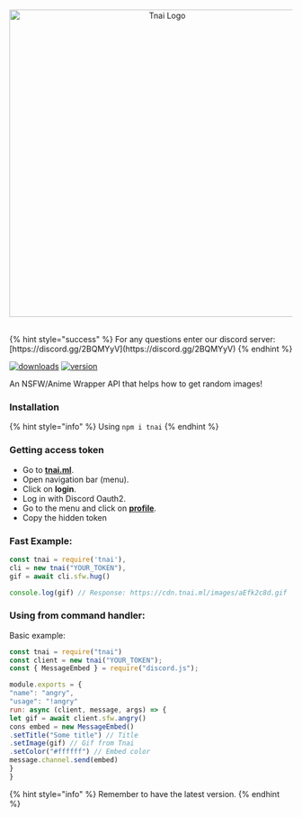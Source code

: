 <div align="center">
  <br />
  <p>
    <a href="https://discord.gg/2BQMYyV"><img src="https://cdn.discordapp.com/attachments/702047402328195152/732285388063899668/b75c04ba-ba8f-4057-93c0-9322f33526cf2F20200425_115122.png" width="546" alt="Tnai Logo" /></a>  </p>
  <br />
</div>
{% hint style="success" %}
For any questions enter our discord server: [https://discord.gg/2BQMYyV](https://discord.gg/2BQMYyV)
{% endhint %}

[![downloads](https://img.shields.io/npm/v/tnai.svg?style=for-the-badge)](https://www.npmjs.com/package/tnai)
[![version](https://img.shields.io/npm/dt/tnai.svg?style=for-the-badge)](https://www.npmjs.com/package/tnai)

An NSFW/Anime Wrapper API that helps how to get random images!


### Installation
{% hint style="info" %}
Using ``npm i tnai``
{% endhint %}

### Getting access token
- Go to **[tnai.ml](https://tnai.ml/)**.
- Open navigation bar (menu).
- Click on **login**.
- Log in with Discord Oauth2.
- Go to the menu and click on **[profile](https://tnai.ml/profile)**.
- Copy the hidden token 

### Fast Example:
```javascript
const tnai = require('tnai'),
cli = new tnai("YOUR_TOKEN"),
gif = await cli.sfw.hug()

console.log(gif) // Response: https://cdn.tnai.ml/images/aEfk2c8d.gif
```

### Using from command handler:
Basic example:
```javascript
const tnai = require("tnai")
const client = new tnai("YOUR_TOKEN");
const { MessageEmbed } = require("discord.js");

module.exports = {
"name": "angry",
"usage": "!angry"
run: async (client, message, args) => {
let gif = await client.sfw.angry()
cons embed = new MessageEmbed()
.setTitle("Some title") // Title
.setImage(gif) // Gif from Tnai
.setColor("#ffffff") // Embed color
message.channel.send(embed)
}
}
```

{% hint style="info" %}
Remember to have the latest version.
{% endhint %}
